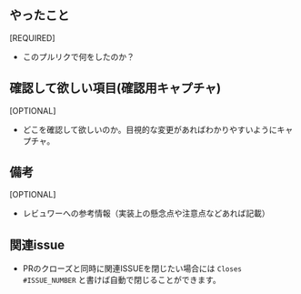 ## やったこと
[REQUIRED]
* このプルリクで何をしたのか？

## 確認して欲しい項目(確認用キャプチャ)
[OPTIONAL]
* どこを確認して欲しいのか。目視的な変更があればわかりやすいようにキャプチャ。

## 備考
[OPTIONAL]
* レビュワーへの参考情報（実装上の懸念点や注意点などあれば記載）

## 関連issue
* PRのクローズと同時に関連ISSUEを閉じたい場合には `Closes #ISSUE_NUMBER` と書けば自動で閉じることができます。
